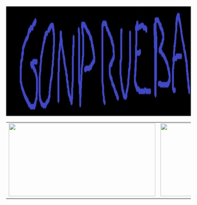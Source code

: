 <p align="center">
  <img width="1400" height="300" src="https://github.com/GONPRUEBA/GONPRUEBA/blob/main/LOGO.jpg">
</p>
<p align="center">
  <table>
    <tr>
      <td>
        <img src="https://github-readme-stats.vercel.app/api?username=GONPRUEBA&show_icons=true&count_private=true&theme=tokyonight&hide_border=true" width="400" height="200" />
      </td>
      <td>
        <img src="https://github-readme-stats.vercel.app/api/top-langs/?username=GONPRUEBA&layout=compact&theme=tokyonight&hide_border=true" width="400" height="200" />
      </td>
    </tr>
  </table>
</p>
